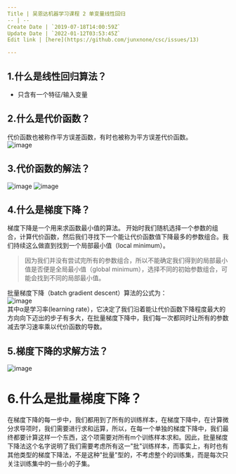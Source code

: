 ```yaml
---
Title | 吴恩达机器学习课程 2 单变量线性回归
-- | --
Create Date | `2019-07-18T14:00:59Z`
Update Date | `2022-01-12T03:53:45Z`
Edit link | [here](https://github.com/junxnone/csc/issues/13)

---
```


## 1.什么是线性回归算法？
- 只含有一个特征/输入变量

## 2.什么是代价函数？
代价函数也被称作平方误差函数，有时也被称为平方误差代价函数。  
![image](https://user-images.githubusercontent.com/2216970/49332784-53197900-f5ee-11e8-84c1-e487d03e595e.png)
## 3.代价函数的解法？
![image](https://user-images.githubusercontent.com/2216970/49332833-5103ea00-f5ef-11e8-96ac-19d416dded04.png)
![image](https://user-images.githubusercontent.com/2216970/49332879-1f3f5300-f5f0-11e8-9f34-ee18e01e1e29.png)

## 4.什么是梯度下降？
梯度下降是一个用来求函数最小值的算法。
开始时我们随机选择一个参数的组合，计算代价函数，然后我们寻找下一个能让代价函数值下降最多的参数组合。我们持续这么做直到找到一个局部最小值（local minimum）。
> 因为我们并没有尝试完所有的参数组合，所以不能确定我们得到的局部最小值是否便是全局最小值（global minimum），选择不同的初始参数组合，可能会找到不同的局部最小值。  

批量梯度下降（batch gradient descent）算法的公式为：  
![image](https://user-images.githubusercontent.com/2216970/49332997-0768ce80-f5f2-11e8-9b9a-43688f65140b.png)  
其中α是学习率(learning rate），它决定了我们沿着能让代价函数下降程度最大的方向向下迈出的步子有多大，在批量梯度下降中，我们每一次都同时让所有的参数减去学习速率乘以代价函数的导数。
## 5.梯度下降的求解方法？
![image](https://user-images.githubusercontent.com/2216970/49333105-046edd80-f5f4-11e8-82ee-177647b03f60.png)

# 6.什么是批量梯度下降？
在梯度下降的每一步中，我们都用到了所有的训练样本，在梯度下降中，在计算微分求导项时，我们需要进行求和运算，所以，在每一个单独的梯度下降中，我们最终都要计算这样一个东西，这个项需要对所有m个训练样本求和。因此，批量梯度下降法这个名字说明了我们需要考虑所有这一"批"训练样本，而事实上，有时也有其他类型的梯度下降法，不是这种"批量"型的，不考虑整个的训练集，而是每次只关注训练集中的一些小的子集。

